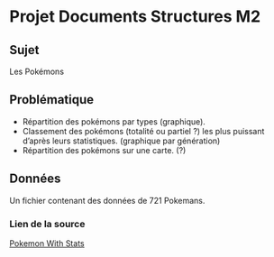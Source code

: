 # Projet Documents Structures M2

## Sujet
Les Pokémons

## Problématique
- Répartition des pokémons par types (graphique).
- Classement des pokémons (totalité ou partiel ?) les plus puissant d’après leurs statistiques. (graphique par génération)
- Répartition des pokémons sur une carte. (?)

## Données
Un fichier contenant des données de 721 Pokemans.
### Lien de la source
[Pokemon With Stats](https://data.world/data-society/pokemon-with-stats)
